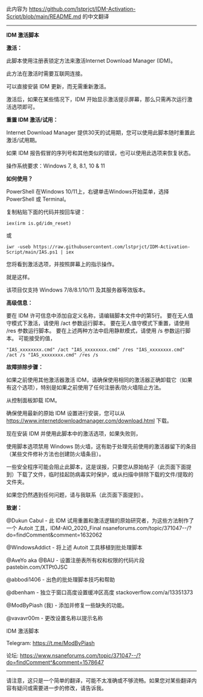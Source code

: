 此内容为 https://github.com/lstprjct/IDM-Activation-Script/blob/main/README.md 的中文翻译

---

**IDM 激活脚本**

**激活：**

此脚本使用注册表锁定方法来激活Internet Download Manager (IDM)。

此方法在激活时需要互联网连接。

可以直接安装 IDM 更新，而无需重新激活。

激活后，如果在某些情况下，IDM 开始显示激活提示屏幕，那么只需再次运行激活选项即可。

**重置 IDM 激活/试用：**

Internet Download Manager 提供30天的试用期，您可以使用此脚本随时重置此激活/试用期。

如果 IDM 报告假冒的序列号和其他类似的错误，也可以使用此选项来恢复状态。

操作系统要求：Windows 7, 8, 8.1, 10 & 11

**如何使用？**

PowerShell
在Windows 10/11上，右键单击Windows开始菜单，选择 PowerShell 或 Terminal。

复制粘贴下面的代码并按回车键：

    iex(irm is.gd/idm_reset)
  
或

    iwr -useb https://raw.githubusercontent.com/lstprjct/IDM-Activation-Script/main/IAS.ps1 | iex

您将看到激活选项，并按照屏幕上的指示操作。

就是这样。

该项目仅支持 Windows 7/8/8.1/10/11 及其服务器等效版本。

**高级信息：**

要在 IDM 许可信息中添加自定义名称，请编辑脚本文件中的第5行。
要在无人值守模式下激活，请使用 /act 参数运行脚本。
要在无人值守模式下重置，请使用 /res 参数运行脚本。
要在上述两种方法中启用静默模式，请使用 /s 参数运行脚本。
可能接受的值，

    "IAS_xxxxxxxx.cmd" /act "IAS_xxxxxxxx.cmd" /res "IAS_xxxxxxxx.cmd" /act /s "IAS_xxxxxxxx.cmd" /res /s

**故障排除步骤：**

如果之前使用其他激活器激活 IDM，请确保使用相同的激活器正确卸载它（如果有这个选项），特别是如果之前使用了任何注册表/防火墙阻止方法。

从控制面板卸载 IDM。

确保使用最新的原始 IDM 设置进行安装，您可以从 https://www.internetdownloadmanager.com/download.html 下载。

现在安装 IDM 并使用此脚本中的激活选项，如果失败则，

使用脚本选项禁用 Windows 防火墙，这有助于处理先前使用的激活器留下的条目（某些文件修补方法也创建防火墙条目）。

一些安全程序可能会阻止此脚本，这是误报，只要您从原始帖子（此页面下面提到）下载了文件，临时挂起防病毒实时保护，或从扫描中排除下载的文件/提取的文件夹。

如果您仍然遇到任何问题，请与我联系（此页面下面提到）。

**致谢：**

@Dukun Cabul - 此 IDM 试用重置和激活逻辑的原始研究者，为这些方法制作了一个 Autoit 工具，IDM-AIO_2020_Final nsaneforums.com/topic/371047--/?do=findComment&comment=1632062

@WindowsAddict - 将上述 Autoit 工具移植到批处理脚本

@AveYo aka @BAU - 设置注册表所有权和权限的代码片段 pastebin.com/XTPt0JSC

@abbodi1406 - 出色的批处理脚本技巧和帮助

@dbenham - 独立于窗口高度设置缓冲区高度 stackoverflow.com/a/13351373

@ModByPiash (我) - 添加并修复一些缺失的功能。

@vavavr00m - 更改设置名称以提示名称

IDM 激活脚本

Telegram: https://t.me/ModByPiash

论坛: https://www.nsaneforums.com/topic/371047--/?do=findComment^&comment=1578647

---

请注意，这只是一个简单的翻译，可能不太准确或不够流畅。如果您对某些翻译内容有疑问或需要进一步的修改，请告诉我。
